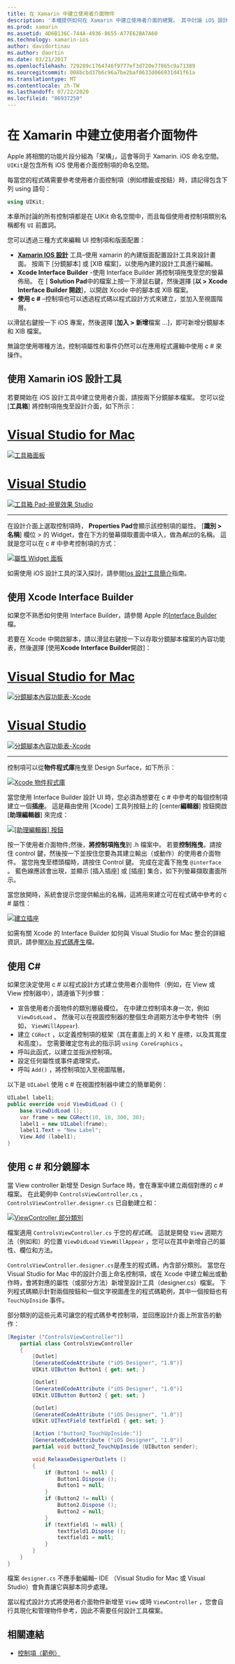 ```yaml
---
title: 在 Xamarin 中建立使用者介面物件
description: '本檔提供如何在 Xamarin 中建立使用者介面的總覽。 其中討論 iOS 設計工具、Xcode Interface Builder、c # 和分鏡腳本。'
ms.prod: xamarin
ms.assetid: 4D6B136C-744A-4936-8655-A77E62BA7A60
ms.technology: xamarin-ios
author: davidortinau
ms.author: daortin
ms.date: 03/21/2017
ms.openlocfilehash: 729289c1764746f9777ef3d720e77865c9a71389
ms.sourcegitcommit: 008bcbd37b6c96a7be2baf0633d066931d41f61a
ms.translationtype: MT
ms.contentlocale: zh-TW
ms.lasthandoff: 07/22/2020
ms.locfileid: "86937250"
---
```

# <a name="creating-user-interface-objects-in-xamarinios"></a>在 Xamarin 中建立使用者介面物件

Apple 將相關的功能片段分組為「架構」，這會等同于 Xamarin. iOS 命名空間。 `UIKit`是包含所有 iOS 使用者介面控制項的命名空間。

每當您的程式碼需要參考使用者介面控制項（例如標籤或按鈕）時，請記得包含下列 using 語句：

```csharp
using UIKit;
```

本章所討論的所有控制項都是在 UIKit 命名空間中，而且每個使用者控制項類別名稱都有 `UI` 前置詞。

您可以透過三種方式來編輯 UI 控制項和版面配置：

- **[Xamarin IOS 設計](~/ios/user-interface/designer/index.md)** 工具–使用 xamarin 的內建版面配置設計工具來設計畫面。 按兩下 [分鏡腳本] 或 [XIB 檔案]，以使用內建的設計工具進行編輯。
- **Xcode Interface Builder** -使用 Interface Builder 將控制項拖曳至您的螢幕佈局。 在 [ **Solution Pad**中的檔案上按一下滑鼠右鍵，然後選擇 [**以 > Xcode Interface Builder 開啟**]，以開啟 Xcode 中的腳本或 XIB 檔案。
- **使用 c #** –控制項也可以透過程式碼以程式設計方式來建立，並加入至視圖階層。

以滑鼠右鍵按一下 iOS 專案，然後選擇 [**加入 > 新增**檔案 ...]，即可新增分鏡腳本和 XIB 檔案。

無論您使用哪種方法，控制項屬性和事件仍然可以在應用程式邏輯中使用 c # 來操作。

## <a name="using-xamarin-ios-designer"></a>使用 Xamarin iOS 設計工具

若要開始在 iOS 設計工具中建立使用者介面，請按兩下分鏡腳本檔案。 您可以從 [**工具箱**] 將控制項拖曳至設計介面，如下所示：

# <a name="visual-studio-for-mac"></a>[Visual Studio for Mac](#tab/macos)

 [![工具箱面板](creating-ui-objects-images/image2b.png)](creating-ui-objects-images/image2b.png#lightbox)

# <a name="visual-studio"></a>[Visual Studio](#tab/windows)

 [![工具箱 Pad-視覺效果 Studio](creating-ui-objects-images/image2b-vs.png)](creating-ui-objects-images/image2b.png#lightbox)

-----

在設計介面上選取控制項時， **Properties Pad**會顯示該控制項的屬性。 [**識別 > 名稱**] 欄位 > 的 Widget，會在下方的螢幕擷取畫面中填入，做為*輸出*的名稱。 這就是您可以在 c # 中參考控制項的方式：

 [![屬性 Widget 面板](creating-ui-objects-images/image3b.png)](creating-ui-objects-images/image3b.png#lightbox)

如需使用 iOS 設計工具的深入探討，請參閱[Ios 設計工具簡介](~/ios/user-interface/designer/introduction.md)指南。

## <a name="using-xcode-interface-builder"></a>使用 Xcode Interface Builder

如果您不熟悉如何使用 Interface Builder，請參閱 Apple 的[Interface Builder](https://developer.apple.com/xcode/interface-builder/)檔。

若要在 Xcode 中開啟腳本，請以滑鼠右鍵按一下以存取分鏡腳本檔案的內容功能表，然後選擇 [使用**Xcode Interface Builder**開啟]：

# <a name="visual-studio-for-mac"></a>[Visual Studio for Mac](#tab/macos)

 [![分鏡腳本內容功能表-Xcode](creating-ui-objects-images/imagexcode.png)](creating-ui-objects-images/imagexcode.png#lightbox)

# <a name="visual-studio"></a>[Visual Studio](#tab/windows)

[![分鏡腳本內容功能表-Xcode](creating-ui-objects-images/imagexcode-vs.png)](creating-ui-objects-images/imagexcode-vs.png#lightbox)

-----

控制項可以從**物件程式庫**拖曳至 Design Surface，如下所示：

 [![Xcode 物件程式庫](creating-ui-objects-images/image5a.png)](creating-ui-objects-images/image5a.png#lightbox)

當您使用 Interface Builder 設計 UI 時，您必須為想要在 c # 中參考的每個控制項建立一個**插座**。 這是藉由使用 [Xcode] 工具列按鈕上的 [center**編輯器**] 按鈕開啟 [**助理編輯器**] 來完成：

 [![[助理編輯器] 按鈕](creating-ui-objects-images/image6a.png)](creating-ui-objects-images/image6a.png#lightbox)

按一下使用者介面物件;然後，**將控制項拖曳**到 .h 檔案中。 若要**控制拖曳**，請按住 control 鍵，然後按一下並按住您要為其建立輸出（或動作）的使用者介面物件。 當您拖曳至標頭檔時，請按住 Control 鍵。 完成在定義下拖曳 `@interface` 。 藍色線應該會出現，並顯示 [插入插座] 或 [插座] 集合，如下列螢幕擷取畫面所示。

當您放開時，系統會提示您提供輸出的名稱，這將用來建立可在程式碼中參考的 c # 屬性：

 [![建立插座](creating-ui-objects-images/image8a.png)](creating-ui-objects-images/image8a.png#lightbox)

如需有關 Xcode 的 Interface Builder 如何與 Visual Studio for Mac 整合的詳細資訊，請參閱[Xib 程式碼產生](~/ios/internals/xib-code-generation.md#generated)檔。

## <a name="using-c"></a>使用 C\#

如果您決定使用 c # 以程式設計方式建立使用者介面物件（例如，在 View 或 View 控制器中），請遵循下列步驟：

- 宣告使用者介面物件的類別層級欄位。 在中建立控制項本身一次，例如 `ViewDidLoad` 。 然後可以在視圖控制器的整個生命週期方法中參考物件（例如，
`ViewWillAppear`).
- 建立 `CGRect` ，以定義控制項的框架（其在畫面上的 X 和 Y 座標，以及其寬度和高度）。 您需要確定您有此的指示詞 `using CoreGraphics` 。
- 呼叫此函式，以建立並指派控制項。
- 設定任何屬性或事件處理常式。
- 呼叫 `Add()` ，將控制項加入至視圖階層。

以下是 `UILabel` 使用 c # 在視圖控制器中建立的簡單範例：

```csharp
UILabel label1;
public override void ViewDidLoad () {
    base.ViewDidLoad ();
    var frame = new CGRect(10, 10, 300, 30);
    label1 = new UILabel(frame);
    label1.Text = "New Label";
    View.Add (label1);
}
```

<a name="partial_classes"></a>

## <a name="using-c-and-storyboards"></a>使用 c # 和分鏡腳本

當 View controller 新增至 Design Surface 時，會在專案中建立兩個對應的 c # 檔案。 在此範例中 `ControlsViewController.cs` ， `ControlsViewController.designer.cs` 已自動建立和：

 [![ViewController 部分類別](creating-ui-objects-images/image9b.png)](creating-ui-objects-images/image9b.png#lightbox)

檔案適用 `ControlsViewController.cs` 于您的*程式碼*。 這就是開發 `View` 週期方法（例如和）的位置 `ViewDidLoad` `ViewWillAppear` ，您可以在其中新增自己的屬性、欄位和方法。

`ControlsViewController.designer.cs`是產生的程式碼，內含部分類別。 當您在 Visual Studio for Mac 中的設計介面上命名控制項，或在 Xcode 中建立輸出或動作時，會將對應的屬性（或部分方法）新增至設計工具（designer.cs）檔案。 下列程式碼顯示針對兩個按鈕和一個文字視圖產生的程式碼範例，其中一個按鈕也有 `TouchUpInside` 事件。

部分類別的這些元素可讓您的程式碼參考控制項，並回應設計介面上所宣告的動作：

```csharp
[Register ("ControlsViewController")]
    partial class ControlsViewController
    {
        [Outlet]
        [GeneratedCodeAttribute ("iOS Designer", "1.0")]
        UIKit.UIButton Button1 { get; set; }

        [Outlet]
        [GeneratedCodeAttribute ("iOS Designer", "1.0")]
        UIKit.UIButton Button2 { get; set; }

        [Outlet]
        [GeneratedCodeAttribute ("iOS Designer", "1.0")]
        UIKit.UITextField textfield1 { get; set; }

        [Action ("button2_TouchUpInside:")]
        [GeneratedCodeAttribute ("iOS Designer", "1.0")]
        partial void button2_TouchUpInside (UIButton sender);

        void ReleaseDesignerOutlets ()
        {
            if (Button1 != null) {
                Button1.Dispose ();
                Button1 = null;
            }
            if (Button2 != null) {
                Button2.Dispose ();
                Button2 = null;
            }
            if (textfield1 != null) {
                textfield1.Dispose ();
                textfield1 = null;
            }
        }
    }
}
```

檔案 `designer.cs` 不應手動編輯– IDE （Visual Studio for Mac 或 Visual Studio）會負責讓它與腳本同步處理。

當以程式設計方式將使用者介面物件新增至 `View` 或時 `ViewController` ，您會自行具現化和管理物件參考，因此不需要任何設計工具檔案。

## <a name="related-links"></a>相關連結

- [控制項（範例）](https://docs.microsoft.com/samples/xamarin/ios-samples/controls)
